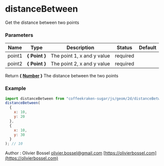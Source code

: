 # distanceBetween

Get the distance between two points

### Parameters

| Name   | Type          | Description                | Status   | Default |
| ------ | ------------- | -------------------------- | -------- | ------- |
| point1 | **{ Point }** | The point 1, x and y value | required |
| point2 | **{ Point }** | The point 2, x and y value | required |

Return **{ [Number](https://developer.mozilla.org/fr/docs/Web/JavaScript/Reference/Objets_globaux/Number) }** The distance between the two points

### Example

```js
import distanceBetween from "coffeekraken-sugar/js/geom/2d/distanceBetween";
distanceBetween(
  {
    x: 10,
    y: 20
  },
  {
    x: 10,
    y: 30
  }
); // 10
```

Author : Olivier Bossel [olivier.bossel@gmail.com](mailto:olivier.bossel@gmail.com) [https://olivierbossel.com](https://olivierbossel.com)
